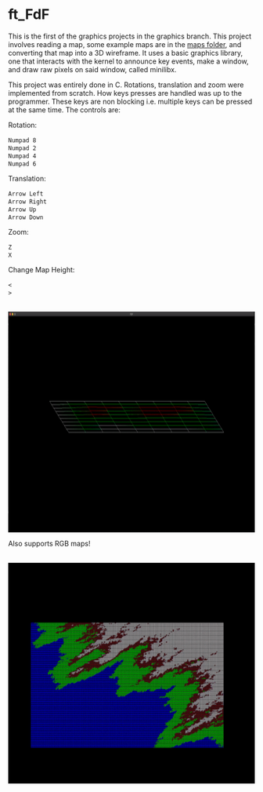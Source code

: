 # ft_FdF

This is the first of the graphics projects in the graphics branch. This project involves reading a map, some example maps
are in the [maps folder](https://github.com/42kmira/ft_FdF/tree/master/maps), and converting that map into a 3D wireframe.
It uses a basic graphics library, one that interacts with the kernel to announce key events, make a window, and draw raw pixels on said window,
called minilibx.

This project was entirely done in C. Rotations, translation and zoom were implemented from scratch. How keys presses are handled
was up to the programmer. These keys are non blocking i.e. multiple keys can be pressed at the same time. The controls are:

Rotation:

```
Numpad 8
Numpad 2
Numpad 4
Numpad 6
```

Translation:
```
Arrow Left
Arrow Right
Arrow Up
Arrow Down
```

Zoom:
```
Z
X
```

Change Map Height:
```
<
>
```

<br>
<img align="top" height="450" src="https://github.com/42kmira/ft_FdF/blob/master/resources/elem_col.gif" />
<br>

Also supports RGB maps!

<br>
<img align="bottom" height="450" src="https://github.com/42kmira/ft_FdF/blob/master/resources/t1.gif" />
<br>

